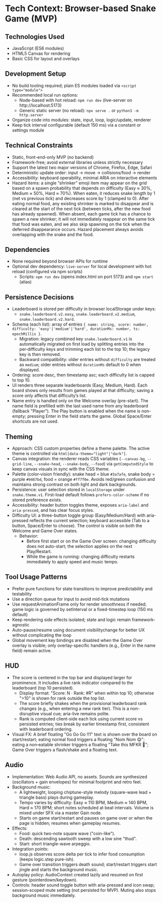 # Tech Context: Browser-based Snake Game (MVP)

## Technologies Used
- JavaScript (ES6 modules)
- HTML5 Canvas for rendering
- Basic CSS for layout and overlays

## Development Setup
- No build tooling required; plain ES modules loaded via `<script type="module">`
- Recommended local run options:
  - Node-based with hot reload: `npm run dev` (live-server on http://localhost:5173)
  - Generic static server (no reload): `npx serve .` or `python3 -m http.server`
- Organize code into modules: state, input, loop, logic/update, renderer
- Keep tick interval configurable (default 150 ms) via a constant or settings module

## Technical Constraints
- Static, front-end-only MVP (no backend)
- Framework-free; avoid external libraries unless strictly necessary
- Support the latest two major versions of Chrome, Firefox, Edge, Safari
- Deterministic update order: input → move → collisions/food → render
- Accessibility: keyboard operability, minimal ARIA on interactive elements
- Hazard items: a single “shrinker” emoji item may appear on the grid based on a spawn probability that depends on difficulty (Easy ≈ 30%, Medium ≈ 50%, Hard ≈ 70%). When eaten, it reduces snake length by 1 (net vs previous tick) and decreases score by 1 (clamped to 0). After eating normal food, any existing shrinker is marked to disappear and is cleared at the start of the next tick (between ticks, after the new food has already spawned). When absent, each game tick has a chance to spawn a new shrinker; it will not immediately reappear on the same tick that food was eaten, and we also skip spawning on the tick when the deferred disappearance occurs. Hazard placement always avoids overlapping with the snake and the food.

## Dependencies
- None required beyond browser APIs for runtime
- Optional dev dependency: `live-server` for local development with hot reload (configured via npm scripts)
  - Scripts: `npm run dev` (opens index.html on port 5173) and `npm start` (alias)

## Persistence Decisions
- Leaderboard is stored per difficulty in browser localStorage under keys:
  - `snake.leaderboard.v2.easy`, `snake.leaderboard.v2.medium`, `snake.leaderboard.v2.hard`.
- Schema (each list): array of entries `{ name: string, score: number, difficulty: 'easy'|'medium'|'hard', durationMs: number, ts: epochMillis }`.
  - Migration: legacy combined key `snake.leaderboard.v1` is automatically migrated on first load by splitting entries into the per‑difficulty keys and trimming each list to the top 10; the legacy key is then removed.
  - Backward compatibility: older entries without `difficulty` are treated as `medium`; older entries without `durationMs` default to 0 when displayed.
- Ordering: score desc, then timestamp asc; each difficulty list is capped to top 10.
- UI renders three separate leaderboards (Easy, Medium, Hard). Each board shows only results from games played at that difficulty; saving a score only affects that difficulty’s list.
- Name entry is handled only on the Welcome overlay (pre-start). The name field is prefilled with the last used name from any leaderboard (fallback "Player"). The Play button is enabled when the name is non-empty; pressing Enter in the field starts the game. Global Space/Enter shortcuts are not used.

## Theming
- Approach: CSS custom properties define a theme palette. The active theme is controlled via `html[data-theme="light"|"dark"]`.
- Canvas integration: the renderer reads CSS variables (`--canvas-bg`, `--grid-line`, `--snake-head`, `--snake-body`, `--food`) via `getComputedStyle` to keep canvas visuals in sync with the CSS theme.
- Palette (color‑vision friendly): snake head = blue `#3a7afe`, snake body = purple `#9467bd`, food = orange `#ff7f0e`. Avoids red/green confusion and maintains strong contrast on both light and dark backgrounds.
- Persistence: user selection stored in `localStorage` under `snake.theme.v1`. First-load default follows `prefers-color-scheme` if no stored preference exists.
- Accessibility: header button toggles theme, exposes `aria-label` and `aria-pressed`, and has clear focus styles.
- Difficulty UI: a three-button toggle group (Easy/Medium/Hard) with aria-pressed reflects the current selection; keyboard accessible (Tab to a button, Space/Enter to choose). The control is visible on both the Welcome and Game Over states.
  - Behavior:
    - Before first start or on the Game Over screen: changing difficulty does not auto-start; the selection applies on the next Play/Restart.
    - While the game is running: changing difficulty restarts immediately to apply speed and music tempo.

## Tool Usage Patterns
- Prefer pure functions for state transitions to improve predictability and testability
- Use a direction queue for input to avoid mid-tick mutations
- Use requestAnimationFrame only for render smoothness if needed; game logic is governed by setInterval or a fixed-timestep loop (150 ms default)
- Keep rendering side effects isolated; state and logic remain framework-agnostic
- Auto-pause/resume using document visibilitychange for better UX without complicating the loop
- Global movement key bindings are disabled when the Game Over overlay is visible; only overlay-specific handlers (e.g., Enter in the name field) remain active.

## HUD
- The score is centered in the top bar and displayed larger for prominence. It includes a live rank indicator compared to the leaderboard (top 10 persisted).
  - Display format: "Score: N · Rank: #R" when within top 10; otherwise ">10" is shown for rank outside the top list.
  - The score briefly shakes when the provisional leaderboard rank changes (e.g., when entering a new rank tier). This is a non-disruptive visual cue; aria-live remains polite.
  - Rank is computed client-side each tick using current score vs persisted entries; ties break by earlier timestamp first, consistent with leaderboard ordering.
- Visual FX: A brief floating "Go Go Go !!1" text is shown over the board on start/restart; eating normal food triggers a floating "Nom Nom 😋"; eating a non‑eatable shrinker triggers a floating "Take this MFKR 🤮"; Game Over triggers a flash/shake and a floating text.

## Audio
- Implementation: Web Audio API, no assets. Sounds are synthesized (oscillators + gain envelopes) for minimal footprint and retro feel.
- Background music:
  - A lightweight, looping chiptune-style melody (square-wave lead + triangle bass) plays during gameplay.
  - Tempo varies by difficulty: Easy ≈ 110 BPM, Medium ≈ 140 BPM, Hard ≈ 170 BPM; short notes scheduled at beat intervals. Volume is mixed under SFX via a master Gain node.
  - Starts on game start/restart and pauses on game over or when the page is hidden; resumes when gameplay resumes.
- Effects:
  - Food: quick two-note square wave ("coin-like").
  - Death: descending sawtooth sweep with a low sine "thud".
  - Start: short triangle-wave arpeggio.
- Integration points:
  - loop.js observes score delta per tick to infer food consumption (keeps logic.step pure-ish).
  - Game over transition triggers death sound; start/restart triggers start jingle and starts the background music.
- Autoplay policy: AudioContext created lazily and resumed on first gesture (pointerdown/keydown).
- Controls: header sound toggle button with aria-pressed and icon swap; session-scoped mute setting (not persisted for MVP). Muting also stops background music immediately.
